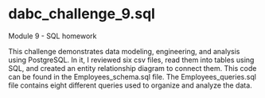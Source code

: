 # dabc_challenge_9.sql
Module 9 - SQL homework

This challenge demonstrates data modeling, engineering, and analysis using PostgreSQL. In it, I reviewed six csv files, read them into tables using SQL, and created an entity relationship diagram to connect them. This code can be found in the Employees_schema.sql file. The Employees_queries.sql file contains eight different queries used to organize and analyze the data.
